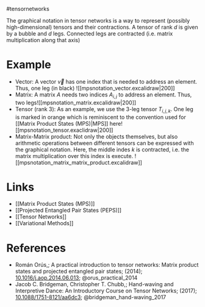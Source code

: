 #tensornetworks

The graphical notation in tensor networks is a way to represent (possibly high-dimensional) tensors and their contractions.
A tensor of rank $d$ is given by a bubble and $d$ legs. Connected legs are contracted (i.e. matrix multiplication along that axis)

# Example
- Vector: A vector $\vec{v}$ has one index that is needed to address an element. Thus, one leg (in black) ![[mpsnotation_vector.excalidraw|200]]
- Matrix: A matrix $A$ needs two indices $A_{i,j}$ to address an element. Thus, two legs![[mpsnotation_matrix.excalidraw|200]]
- Tensor (rank 3): As an example, we use the 3-leg tensor $T_{i,j,k}$. One leg is marked in orange which is reminiscent to the convention used for [[Matrix Product States (MPS)|MPS]] here![[mpsnotation_tensor.exaclidraw|200]]
- Matrix-Matrix product: Not only the objects themselves, but also arithmetic operations between different tensors can be expressed with the graphical notation. Here, the middle indes $k$ is contracted, i.e. the matrix multiplication over this index is execute. ![[mpsnotation_matrix_matrix_product.excalidraw]]
# Links
- [[Matrix Product States (MPS)]]
- [[Projected Entangled Pair States (PEPS)]]
- [[Tensor Networks]]
- [[Variational Methods]]

# References
-  Román Orús,; A practical introduction to tensor networks: Matrix product states and projected entangled pair states; (2014); [10.1016/j.aop.2014.06.013](https://www.doi.org/10.1016/j.aop.2014.06.013);  @orus_practical_2014 
-  Jacob C. Bridgeman, Christopher T. Chubb,; Hand-waving and Interpretive Dance: An Introductory Course on Tensor Networks; (2017); [10.1088/1751-8121/aa6dc3](https://www.doi.org/10.1088/1751-8121/aa6dc3);  @bridgeman_hand-waving_2017 
